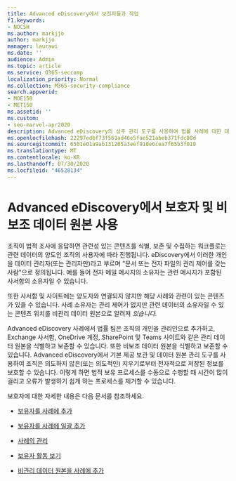 ```yaml
---
title: Advanced eDiscovery에서 보전자들과 작업
f1.keywords:
- NOCSH
ms.author: markjjo
author: markjjo
manager: laurawi
ms.date: ''
audience: Admin
ms.topic: article
ms.service: O365-seccomp
localization_priority: Normal
ms.collection: M365-security-compliance
search.appverid:
- MOE150
- MET150
ms.assetid: ''
ms.custom:
- seo-marvel-apr2020
description: Advanced eDiscovery의 상주 관리 도구를 사용하여 법률 사례에 대한 데이터를 관리하는 방법을 자세히 알아보는 방법을 배울 수 있습니다.
ms.openlocfilehash: 22297edbf73f561ad46e5fae521abeb371fdc88d
ms.sourcegitcommit: 6501e01a9ab131205a3eef910e6cea7f65b3f010
ms.translationtype: MT
ms.contentlocale: ko-KR
ms.lasthandoff: 07/30/2020
ms.locfileid: "46528134"
---
```

# <a name="work-with-custodians-and-non-custodial-data-sources-in-advanced-ediscovery"></a>Advanced eDiscovery에서 보호자 및 비보조 데이터 원본 사용

조직이 법적 조사에 응답하면 관련성 있는 콘텐츠를 식별, 보존 및 수집하는 워크플로는 관련 데이터의 양도인 조직의 사용자에 따라 진행됩니다. eDiscovery에서 이러한 개인을  데이터 관리자(또는 관리자만)라고 부르며 "문서 또는 전자 파일의 관리 제어를 갖는 사람"으로 정의됩니다. 예를 들어 전자 메일 메시지의 소유자는 관련 메시지가 포함된 사서함의 소유자일 수 있습니다.

또한 사서함 및 사이트에는 양도자와 연결되지 않지만 해당 사례와 관련이 있는 콘텐츠가 있을 수 있습니다. 사례 소유자는 관리 제어가 없지만 관련 데이터의 소유자일 수 있는 콘텐츠 위치를 비관리 데이터 원본으로 알려져 *있습니다.*

Advanced eDiscovery 사례에서 법률 팀은 조직의 개인을 관리인으로 추가하고, Exchange 사서함, OneDrive 계정, SharePoint 및 Teams 사이트와 같은 관리 데이터 원본을 식별하고 보존할 수 있습니다. 또한 비보조 데이터 원본을 식별하고 보존할 수 있습니다. Advanced eDiscovery에서 기본 제공 보관 및 데이터 원본 관리 도구를 사용하여 조직은 의도하지 않은(또는 의도적인) 지우기로부터 전자적으로 저장된 정보를 보호할 수 있습니다. 이렇게 하면 법적 보유 프로세스를 수동으로 수행할 때 시간이 많이 걸리고 오류가 발생하기 쉽게 하는 프로세스를 제거할 수 있습니다.

보호자에 대한 자세한 내용은 다음 문서를 참조하세요.

- [보유자를 사례에 추가](add-custodians-to-case.md)

- [보유자를 사례에 일괄 추가](bulk-add-custodians.md)

- [사례의 관리](manage-new-custodians.md)

- [보유자 활동 보기](view-custodian-activity.md)

- [비관리 데이터 원본을 사례에 추가](non-custodial-data-sources.md)
